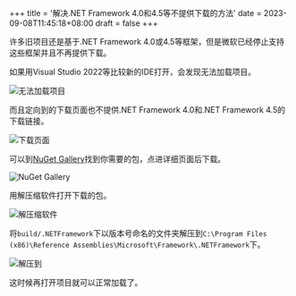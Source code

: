 +++
title = '解决.NET Framework 4.0和4.5等不提供下载的方法'
date = 2023-09-08T11:45:18+08:00
draft = false
+++

许多旧项目还是基于.NET Framework 4.0或4.5等框架，但是微软已经停止支持这些框架并且不再提供下载。

如果用Visual Studio 2022等比较新的IDE打开，会发现无法加载项目。

![无法加载项目](/images/2023-08-30_22-07-24.png)

而且定向到的下载页面也不提供.NET Framework 4.0和.NET Framework 4.5的下载链接。

![下载页面](/images/2023-08-30_22-09-27.png)

可以到[NuGet Gallery](https://www.nuget.org/packages?q=Microsoft.NETFramework.ReferenceAssemblies)找到你需要的包，点进详细页面后下载。

![NuGet Gallery](/images/2023-08-30_22-20-25.png)

用解压缩软件打开下载的包。

![解压缩软件](/images/2023-08-30_22-21-57.png)

将`build/.NETFramework`下以版本号命名的文件夹解压到`C:\Program Files (x86)\Reference Assemblies\Microsoft\Framework\.NETFramework`下。

![解压到](/images/2023-08-30_22-08-04.png)

这时候再打开项目就可以正常加载了。
